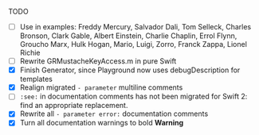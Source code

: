 TODO

- [ ] Use in examples: Freddy Mercury, Salvador Dali, Tom Selleck, Charles Bronson, Clark Gable, Albert Einstein, Charlie Chaplin, Errol Flynn, Groucho Marx, Hulk Hogan, Mario, Luigi, Zorro, Franck Zappa, Lionel Richie
- [ ] Rewrite GRMustacheKeyAccess.m in pure Swift
- [X] Finish Generator, since Playground now uses debugDescription for templates
- [X] Realign migrated `- parameter` multiline comments
- [ ] `:see:` in documentation comments has not been migrated for Swift 2: find an appropriate replacement.
- [X] Rewrite all `- parameter error:` documentation comments
- [X] Turn all documentation warnings to bold **Warning**
